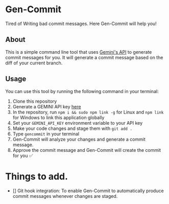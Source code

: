 # Gen-Commit
Tired of Writing bad commit messages. Here Gen-Commit will help you!

## About

This is a simple command line tool that uses [Gemini's API](https://github.com/google/generative-ai) to generate commit messages for you. It will generate a commit message based on the diff of your current branch.

## Usage

You can use this tool by running the following command in your terminal:

1. Clone this repository
2. Generate a GEMINI API key [here](https://aistudio.google.com/app/apikey )	
3. In the repository, run `npm i && sudo npm link -g` for Linux and `npm link` for Windows to link this application globally
4. Set your `GEMINI_API_KEY` environment variable to your API key	
5. Make your code changes and stage them with `git add .`	
6. Type `gencommit` in your terminal	
7. Gen-Commit will analyze your changes and generate a commit message.
8. Approve the commit message and Gen-Commit will create the commit for you ✅

# Things to add.
- [] Git hook integration: To enable Gen-Commit to automatically produce commit messages whenever changes are staged.

